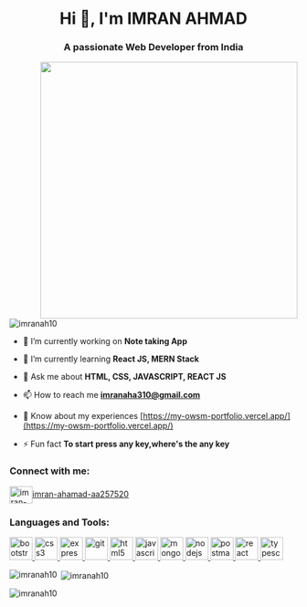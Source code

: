 <h1 align="center">Hi 👋, I'm IMRAN AHMAD</h1>
<h3 align="center">A passionate Web Developer from India</h3>
<img align="right"width="450"src="https://media.tenor.com/GVk4jB2u_i8AAAAd/coding.gif">

<p align="left"> <img src="https://komarev.com/ghpvc/?username=imranah10&label=Profile%20views&color=0e75b6&style=flat" alt="imranah10" /> </p>

- 🔭 I’m currently working on **Note taking App**

- 🌱 I’m currently learning **React JS, MERN Stack**

- 💬 Ask me about **HTML, CSS, JAVASCRIPT, REACT JS**

- 📫 How to reach me **imranaha310@gmail.com**

- 📄 Know about my experiences [https://my-owsm-portfolio.vercel.app/](https://my-owsm-portfolio.vercel.app/)

- ⚡ Fun fact **To start press any key,where's the any key**

<h3 align="left">Connect with me:</h3>
<p align="left">
<a href="https://linkedin.com/in/imran-ahamad-aa257520" target="blank"><img align="center"
    src="https://www.vectorlogo.zone/logos/linkedin/linkedin-icon.svg"
    alt="imran-ahamad-aa257520" height="30" width="40" />imran-ahamad-aa257520</a>
</p>

<h3 align="left">Languages and Tools:</h3>
<p align="left">
  <a href="https://getbootstrap.com" target="_blank" rel="noreferrer">
    <img
      src="https://www.vectorlogo.zone/logos/getbootstrap/getbootstrap-icon.svg"
      alt="bootstrap"
      width="40"
      height="40"
    />
  </a>
  <a href="https://www.w3schools.com/css/" target="_blank" rel="noreferrer">
    <img
      src="https://www.vectorlogo.zone/logos/w3_css/w3_css-icon.svg"
      alt="css3"
      width="40"
      height="40"
    />
  </a>
  <a href="https://expressjs.com" target="_blank" rel="noreferrer">
    <img
      src="https://www.vectorlogo.zone/logos/expressjs/expressjs-icon.svg"
      alt="express"
      width="40"
      height="40"
    />
  </a>
  <a href="https://git-scm.com/" target="_blank" rel="noreferrer">
    <img
      src="https://www.vectorlogo.zone/logos/git-scm/git-scm-icon.svg"
      alt="git"
      width="40"
      height="40"
    />
  </a>
  <a href="https://www.w3.org/html/" target="_blank" rel="noreferrer">
    <img
      src="https://www.vectorlogo.zone/logos/w3_html5/w3_html5-icon.svg"
      alt="html5"
      width="40"
      height="40"
    />
  </a>
  <a
    href="https://developer.mozilla.org/en-US/docs/Web/JavaScript"
    target="_blank"
    rel="noreferrer"
  >
    <img
      src="https://www.vectorlogo.zone/logos/javascript/javascript-icon.svg"
      alt="javascript"
      width="40"
      height="40"
    />
  </a>
  <a href="https://www.mongodb.com/" target="_blank" rel="noreferrer">
    <img
      src="https://www.vectorlogo.zone/logos/mongodb/mongodb-icon.svg"
      alt="mongodb"
      width="40"
      height="40"
    />
  </a>
  <a href="https://nodejs.org" target="_blank" rel="noreferrer">
    <img
      src="https://www.vectorlogo.zone/logos/nodejs/nodejs-icon.svg"
      alt="nodejs"
      width="40"
      height="40"
    />
  </a>
  <a href="https://postman.com" target="_blank" rel="noreferrer">
    <img
      src="https://www.vectorlogo.zone/logos/getpostman/getpostman-icon.svg"
      alt="postman"
      width="40"
      height="40"
    />
  </a>
  <a href="https://reactjs.org/" target="_blank" rel="noreferrer">
    <img
      src="https://www.vectorlogo.zone/logos/reactjs/reactjs-icon.svg"
      alt="react"
      width="40"
      height="40"
    />
  </a>
  <a href="https://www.typescriptlang.org/" target="_blank" rel="noreferrer">
    <img
      src="https://www.vectorlogo.zone/logos/typescriptlang/typescriptlang-icon.svg"
      alt="typescript"
      width="40"
      height="40"
    />
  </a>
</p>

<p>
  <img
    align="left"
    src="https://github-readme-stats.vercel.app/api/top-langs?username=imranah10&show_icons=true&locale=en&layout=compact"
    alt="imranah10"
  />
</p>

<p>
  &nbsp;<img
    align="center"
    src="https://github-readme-stats.vercel.app/api?username=imranah10&show_icons=true&locale=en"
    alt="imranah10"
  />
</p>

<p>
  <img
    align="center"
    src="https://github-readme-streak-stats.herokuapp.com/?user=imranah10&"
    alt="imranah10"
  />
</p>

